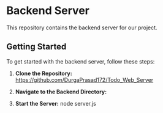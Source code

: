 # Backend Server

This repository contains the backend server for our project.

## Getting Started

To get started with the backend server, follow these steps:

1. **Clone the Repository:** 
https://github.com/DurgaPrasad172/Todo_Web_Server


2. **Navigate to the Backend Directory:**


3. **Start the Server:**
node server.js
